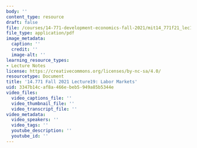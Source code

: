 ```yaml
---
body: ''
content_type: resource
draft: false
file: /courses/14-771-development-economics-fall-2021/mit14_771f21_lec19_21.pdf
file_type: application/pdf
image_metadata:
  caption: ''
  credit: ''
  image-alt: ''
learning_resource_types:
- Lecture Notes
license: https://creativecommons.org/licenses/by-nc-sa/4.0/
resourcetype: Document
title: '14.771 Fall 2021 Lecture19: Labor Markets'
uid: 3347b14c-af8a-466e-beb5-949a85b5344e
video_files:
  video_captions_file: ''
  video_thumbnail_file: ''
  video_transcript_file: ''
video_metadata:
  video_speakers: ''
  video_tags: ''
  youtube_description: ''
  youtube_id: ''
---
```

